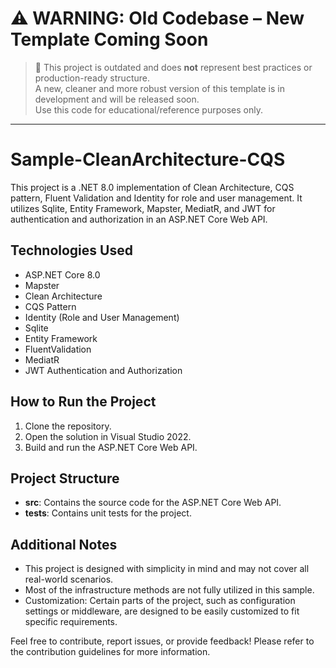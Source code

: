 # ⚠️ WARNING: Old Codebase – New Template Coming Soon

> 🚨 This project is outdated and does **not** represent best practices or production-ready structure.  
> A new, cleaner and more robust version of this template is in development and will be released soon.  
> Use this code for educational/reference purposes only.

---

# Sample-CleanArchitecture-CQS
This project is a .NET 8.0 implementation of Clean Architecture, CQS pattern, Fluent Validation and Identity for role and user management. It utilizes Sqlite, Entity Framework, Mapster, MediatR, and JWT for authentication and authorization in an ASP.NET Core Web API.

## Technologies Used
- ASP.NET Core 8.0
- Mapster
- Clean Architecture
- CQS Pattern
- Identity (Role and User Management)
- Sqlite
- Entity Framework
- FluentValidation
- MediatR
- JWT Authentication and Authorization

## How to Run the Project
1. Clone the repository.
2. Open the solution in Visual Studio 2022.
3. Build and run the ASP.NET Core Web API.

## Project Structure
- **src**: Contains the source code for the ASP.NET Core Web API.
- **tests**: Contains unit tests for the project.

## Additional Notes

- This project is designed with simplicity in mind and may not cover all real-world scenarios.
- Most of the infrastructure methods are not fully utilized in this sample.
- Customization: Certain parts of the project, such as configuration settings or middleware, are designed to be easily customized to fit specific requirements.

Feel free to contribute, report issues, or provide feedback! Please refer to the contribution guidelines for more information.
